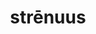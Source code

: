 ---
title: strēnuus
meaning: energetic
ch: two
pos: totadjective
femstem: strēnu
femend: a
neutstem: strēnu
neutend: um
derivative: strenuous
six: y
---